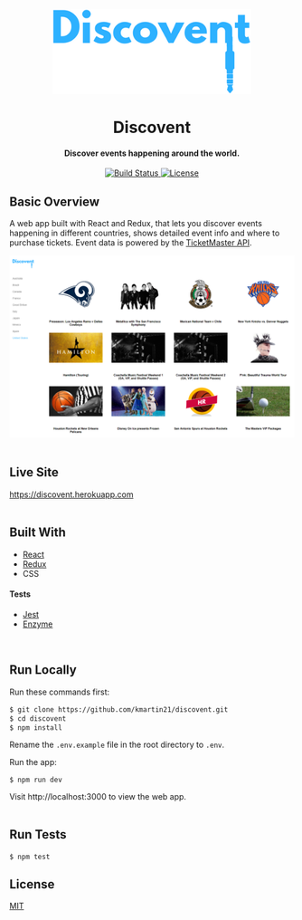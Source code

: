 <p align="center"><img src="/src/images/logo.png" title="Discovent logo" alt="Discovent logo" height="150px" width="350px"></p>
                                                                                                                                
<h1 align="center">Discovent</h1> 

<h4 align="center">Discover events happening around the world.</h4>

<div align="center">
  <a href="https://travis-ci.org/kmartin21/discovent">
    <img src="https://img.shields.io/travis/kmartin21/discovent/master.svg?style=flat-square"
      alt="Build Status" />
  </a>
  <a href="http://badges.mit-license.org">
    <img src="http://img.shields.io/:license-mit-blue.svg?style=flat-square"
      alt="License" />
  </a>
</div>

## Basic Overview
A web app built with React and Redux, that lets you discover events happening in different countries, shows detailed event info and where to purchase tickets. Event data is powered by the <a href="https://developer.ticketmaster.com/">TicketMaster API</a>.

![Discovent screenshot](/src/images/screenshot.png)
<br>
<br>

## Live Site
https://discovent.herokuapp.com
<br>
<br>

## Built With
* <a href="https://reactjs.org">React</a>
* <a href="https://redux.js.org">Redux</a>
* CSS

#### Tests
* <a href="https://jestjs.io">Jest</a>
* <a href="https://airbnb.io/enzyme">Enzyme</a>
<br> 

## Run Locally
Run these commands first:
```
$ git clone https://github.com/kmartin21/discovent.git
$ cd discovent
$ npm install
```
Rename the ```.env.example``` file in the root directory to ```.env```.

Run the app:
```
$ npm run dev
```

Visit http://localhost:3000 to view the web app.
<br>
<br>

## Run Tests
```
$ npm test
```

## License
<a href="https://opensource.org/licenses/mit-license.php">MIT</a>
